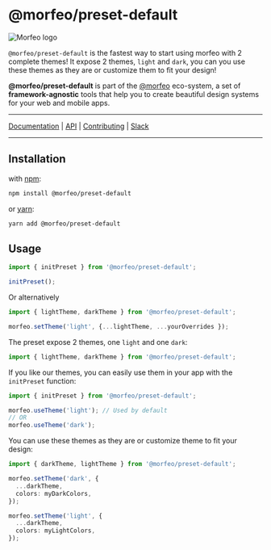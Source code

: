 # @morfeo/preset-default

![Morfeo logo](https://morfeo.dev/img/morfeo.png)

`@morfeo/preset-default` is the fastest way to start using morfeo with 2 complete themes!
It expose 2 themes, `light` and `dark`, you can you use these themes as they are or customize them to fit your design!

**@morfeo/preset-default** is part of the [@morfeo](https://morfeo.dev) eco-system, a set of **framework-agnostic** tools that help you to create beautiful design systems for your web and mobile apps.

---

[Documentation](https://morfeo.dev) | [API](https://github.com/VLK-STUDIO/morfeo) | [Contributing](https://github.com/VLK-STUDIO/morfeo/blob/main/CONTRIBUTING.md) | [Slack](https://morfeo.slack.com)

---

## Installation

with [npm](https://www.npmjs.com/package/@morfeo/preset-default):

```bash
npm install @morfeo/preset-default
```

or [yarn](https://yarn.pm/@morfeo/preset-default):

```bash
yarn add @morfeo/preset-default
```

## Usage

```typescript
import { initPreset } from '@morfeo/preset-default';

initPreset();
```

Or alternatively

```typescript
import { lightTheme, darkTheme } from '@morfeo/preset-default';

morfeo.setTheme('light', {...lightTheme, ...yourOverrides });
```

The preset expose 2 themes, one `light` and one `dark`:

```typescript
import { lightTheme, darkTheme } from '@morfeo/preset-default';
```

If you like our themes, you can easily use them in your app with the `initPreset` function:

```typescript
import { initPreset } from '@morfeo/preset-default';

morfeo.useTheme('light'); // Used by default
// OR
morfeo.useTheme('dark');
```

You can use these themes as they are or customize theme to fit your design:

```typescript
import { darkTheme, lightTheme } from '@morfeo/preset-default';

morfeo.setTheme('dark', {
  ...darkTheme,
  colors: myDarkColors,
});

morfeo.setTheme('light', {
  ...darkTheme,
  colors: myLightColors,
});
```
